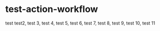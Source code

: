 # test-action-workflow
test test2, test 3, test 4, test 5, test 6, test 7, test 8, test 9, test 10, test 11
